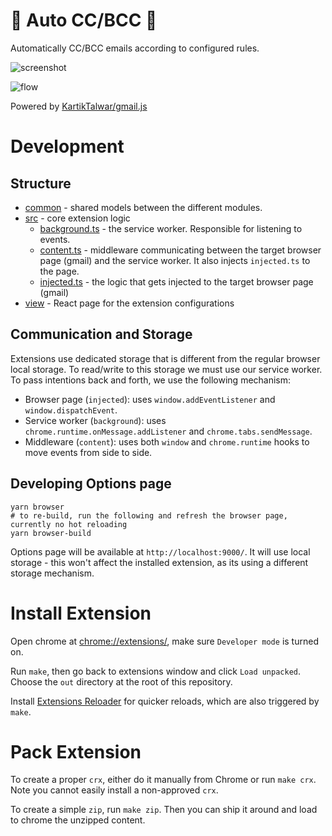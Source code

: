 # 📩 Auto CC/BCC 📩

Automatically CC/BCC emails according to configured rules.

![screenshot](https://i.imgur.com/1lJy1v8.png)

![flow](https://i.imgur.com/3jiMkQ4.gif)

Powered by [KartikTalwar/gmail.js](https://github.com/KartikTalwar/gmail.js)

# Development

## Structure

* [common](common) - shared models between the different modules.
* [src](src) - core extension logic
    * [background.ts](src/background.ts) - the service worker. Responsible for listening to events.
    * [content.ts](src/content.ts) - middleware communicating between the target browser page (gmail) and the service worker. It also injects `injected.ts` to the page.
    * [injected.ts](src/injected.ts) - the logic that gets injected to the target browser page (gmail)
* [view](view) - React page for the extension configurations

## Communication and Storage

Extensions use dedicated storage that is different from the regular browser local storage. To read/write to this storage we must use our service worker. To pass intentions back and forth, we use the following mechanism:

* Browser page (`injected`): uses `window.addEventListener` and `window.dispatchEvent`.
* Service worker (`background`): uses `chrome.runtime.onMessage.addListener` and `chrome.tabs.sendMessage`.
* Middleware (`content`): uses both `window` and `chrome.runtime` hooks to move events from side to side.

## Developing Options page

```shell
yarn browser
# to re-build, run the following and refresh the browser page, currently no hot reloading
yarn browser-build
```

Options page will be available at `http://localhost:9000/`. It will use local storage - this won't affect the installed extension, as its using a different storage mechanism.

# Install Extension

Open chrome at [chrome://extensions/](chrome://extensions/), make sure `Developer mode` is turned on.

Run `make`, then go back to extensions window and click `Load unpacked`. Choose the `out` directory at the root of this repository.

Install [Extensions Reloader](https://chrome.google.com/webstore/detail/extensions-reloader/fimgfedafeadlieiabdeeaodndnlbhid?hl=en) for quicker reloads, which are also triggered by `make`.

# Pack Extension

To create a proper `crx`, either do it manually from Chrome or run `make crx`. Note you cannot easily install a non-approved `crx`.

To create a simple `zip`, run `make zip`. Then you can ship it around and load to chrome the unzipped content.
